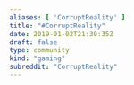 ```yaml
---
aliases: [ 'CorruptReality' ]
title: "#CorruptReality"
date: 2019-01-02T21:30:35Z
draft: false
type: community
kind: "gaming"
subreddit: "CorruptReality"
---
```

